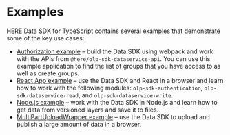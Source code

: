 # Examples

HERE Data SDK for TypeScript contains several examples that demonstrate some of the key use cases:

- [Authorization example](authorization-example/README.md) – build the Data SDK using webpack and work with the APIs from `@here/olp-sdk-dataservice-api`. You can use this example application to find the list of groups that you have access to as well as create groups.
- [React App example](react-app-example/README.md) – use the Data SDK and React in a browser and learn how to work with the following modules: `olp-sdk-authentication`, `olp-sdk-dataservice-read`, and `olp-sdk-dataservice-write`.
- [Node.js example](nodejs-example/README.md) – work with the Data SDK in Node.js and learn how to get data from versioned layers and save it to files.
- [MultiPartUploadWrapper example](multipart-upload-wrapper-example/README.md) – use the Data SDK to upload and publish a large amount of data in a browser.
